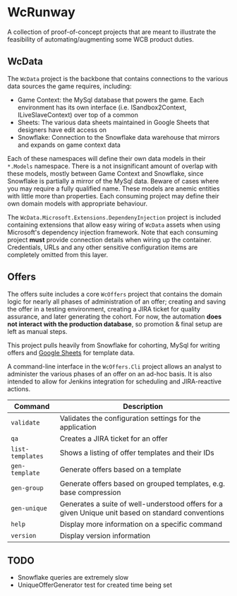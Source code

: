 # WcRunway
A collection of proof-of-concept projects that are meant to illustrate the feasibility of automating/augmenting some WCB product duties.

## WcData
The ```WcData``` project is the backbone that contains connections to the various data sources the game requires, including:
* Game Context: the MySql database that powers the game. Each environment has its own interface (i.e. ISandbox2Context, ILiveSlaveContext) 
  over top of a common
* Sheets: The various data sheets maintained in Google Sheets that designers have edit access on
* Snowflake: Connection to the Snowflake data warehouse that mirrors and expands on game context data

Each of these namespaces will define their own data models in their ```*.Models``` namespace. There is a not insignificant amount of overlap with these models, mostly between Game Context and Snowflake, since Snowflake is partially a mirror of the MySql data. Beware of cases where you may require a fully qualified name. These models are anemic entities with little more than properties. Each consuming project may define their own domain models with appropriate behaviour.

The ```WcData.Microsoft.Extensions.DependenyInjection``` project is included containing extensions that allow easy wiring of ```WcData``` assets when using Microsoft's dependency injection framework. Note that each consuming project **must** provide connection details when wiring up the container. Credentials, URLs and any other sensitive configuration items are completely omitted from this layer.



## Offers
The offers suite includes a core ```WcOffers``` project that contains the domain logic for nearly all phases of administration of an offer; creating and saving the offer in a testing environment, creating a JIRA ticket for quality assurance, and later generating the cohort. For now, the automation **does not interact with the production database**, so promotion & final setup are left as manual steps.

This project pulls heavily from Snowflake for cohorting, MySql for writing offers and [Google Sheets](https://docs.google.com/spreadsheets/d/1x3nlFmcPUNzJT6wwkqxtGBnxcWALenR5ZnBI5wZjxvw) for template data.

A command-line interface in the ```WcOffers.Cli``` project allows an analyst to administer the various phases of an offer on an ad-hoc basis. It is also intended to allow for Jenkins integration for scheduling and JIRA-reactive actions.

| Command | Description |
| ------- | ----------- |
| ```validate``` | Validates the configuration settings for the application |
| ```qa``` | Creates a JIRA ticket for an offer |
| ```list-templates``` | Shows a listing of offer templates and their IDs |
| ```gen-template``` | Generate offers based on a template |
| ```gen-group``` | Generate offers based on grouped templates, e.g. base compression |
| ```gen-unique``` | Generates a suite of well-understood offers for a given Unique unit based on standard conventions |
| ```help``` | Display more information on a specific command |
| ```version``` | Display version information |



## TODO
* Snowflake queries are extremely slow
* UniqueOfferGenerator test for created time being set